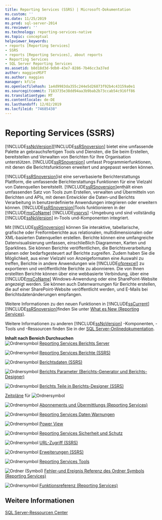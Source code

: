 ```yaml
---
title: Reporting Services (SSRS) | Microsoft-Dokumentation
ms.custom: ''
ms.date: 11/25/2019
ms.prod: sql-server-2014
ms.reviewer: ''
ms.technology: reporting-services-native
ms.topic: conceptual
helpviewer_keywords:
- reports [Reporting Services]
- SSRS
- reports [Reporting Services], about reports
- Reporting Services
- SQL Server Reporting Services
ms.assetid: b8d18d3d-9db0-43e7-8286-7b46cc3a37ed
author: maggiesMSFT
ms.author: maggies
manager: kfile
ms.openlocfilehash: 1a4d9983da355c244e5d26873f92b4c43159a0e1
ms.sourcegitcommit: 7183735e38dd94aa3b9bab2b73ccab54c916ff86
ms.translationtype: MT
ms.contentlocale: de-DE
ms.lasthandoff: 12/02/2019
ms.locfileid: "74685438"
---
```

# <a name="reporting-services-ssrs"></a>Reporting Services (SSRS)
  [!INCLUDE[ssNoVersion](../includes/ssnoversion-md.md)][!INCLUDE[ssRSnoversion](../includes/ssrsnoversion-md.md)] bietet eine umfassende Palette an gebrauchsfertigen Tools und Diensten, die Sie beim Erstellen, bereitstellen und Verwalten von Berichten für Ihre Organisation unterstützen. 
  [!INCLUDE[ssRSnoversion](../includes/ssrsnoversion-md.md)] umfasst Programmierfunktionen, mit denen die Berichtsfunktionen erweitert und angepasst werden können.  
  
 [!INCLUDE[ssRSnoversion](../includes/ssrsnoversion-md.md)]ist eine serverbasierte Berichterstattungs Plattform, die umfassende Berichterstattungs Funktionen für eine Vielzahl von Datenquellen bereitstellt. [!INCLUDE[ssRSnoversion](../includes/ssrsnoversion-md.md)]enthält einen umfassenden Satz von Tools zum Erstellen, verwalten und Übermitteln von Berichten und APIs, mit denen Entwickler die Daten-und Berichts Verarbeitung in benutzerdefinierte Anwendungen integrieren oder erweitern können. [!INCLUDE[ssRSnoversion](../includes/ssrsnoversion-md.md)]Tools funktionieren in der [!INCLUDE[msCoName](../includes/msconame-md.md)] [!INCLUDE[vsprvs](../includes/vsprvs-md.md)] -Umgebung und sind vollständig [!INCLUDE[ssNoVersion](../includes/ssnoversion-md.md)] in-Tools und-Komponenten integriert.  
  
 Mit [!INCLUDE[ssRSnoversion](../includes/ssrsnoversion-md.md)] können Sie interaktive, tabellarische, grafische oder Freiformberichte aus relationalen, multidimensionalen oder XML-basierten Datenquellen erstellen. Berichte können eine umfangreiche Datenvisualisierung umfassen, einschließlich Diagrammen, Karten und Sparklines. Sie können Berichte veröffentlichen, die Berichtsverarbeitung planen oder bedarfsgesteuert auf Berichte zugreifen. Zudem haben Sie die Möglichkeit, aus einer Vielzahl von Anzeigeformaten eine Auswahl zu treffen, Berichte in andere Anwendungen wie [!INCLUDE[ofprexcel](../includes/ofprexcel-md.md)] zu exportieren und veröffentlichte Berichte zu abonnieren. Die von Ihnen erstellten Berichte können über eine webbasierte Verbindung, über eine [!INCLUDE[msCoName](../includes/msconame-md.md)] Windows-Anwendung oder eine SharePoint-Website angezeigt werden. Sie können auch Datenwarnungen für Berichte erstellen, die auf einer SharePoint-Website veröffentlicht werden, und E-Mails bei Berichtsdatenänderungen empfangen.  
  
 Weitere Informationen zu den neuen Funktionen in [!INCLUDE[ssCurrent](../includes/sscurrent-md.md)] [!INCLUDE[ssRSnoversion](../includes/ssrsnoversion-md.md)]finden Sie unter [What es New &#40;Reporting Services&#41;](../../2014/reporting-services/what-s-new-reporting-services.md).  
  
 Weitere Informationen zu anderen [!INCLUDE[ssNoVersion](../includes/ssnoversion-md.md)] -Komponenten, -Tools und -Ressourcen finden Sie in der [SQL Server-Onlinedokumentation](../2014-toc/index.yml).  
  
 **Inhalt nach Bereich Durchsuchen**  
 ![Ordnersymbol](media/hlp-16folder.gif "Fälteres Symbol ") [Reporting Services Berichts Server](../../2014/reporting-services/reporting-services-report-server.md)  
  
 ![Ordnersymbol](media/hlp-16folder.gif "Ordner (Symbol)") [Reporting Services Berichte &#40;SSRS&#41;](reports/reporting-services-reports-ssrs.md)  
  
 ![Ordnersymbol](media/hlp-16folder.gif "Ordner (Symbol)") [Berichtsdaten &#40;SSRS&#41;](report-data/report-data-ssrs.md)  
  
 ![Ordnersymbol](media/hlp-16folder.gif "Ordner (Symbol)") [Berichts Parameter &#40;Berichts-Generator und Berichts-Designer&#41;](report-design/report-parameters-report-builder-and-report-designer.md)  
  
 ![Ordnersymbol](media/hlp-16folder.gif "Ordner (Symbol)") [Berichts Teile in Berichts-Designer &#40;SSRS&#41;](report-design/report-parts-in-report-designer-ssrs.md)  
  
 [Zeitpläne](subscriptions/schedules.md) für ![Ordnersymbol](media/hlp-16folder.gif "Ordner (Symbol)")  
  
 ![Ordnersymbol](media/hlp-16folder.gif "Ordner (Symbol)") [Abonnements und Übermittlungs &#40;Reporting Services&#41;](subscriptions/subscriptions-and-delivery-reporting-services.md)  
  
 ![Ordnersymbol](media/hlp-16folder.gif "Ordner (Symbol)") [Reporting Services Daten Warnungen](../ssms/agent/alerts.md)  
  
 ![Ordnersymbol](media/hlp-16folder.gif "Ordner (Symbol)") [Power View](https://office.microsoft.com/excel-help/power-view-explore-visualize-and-present-your-data-HA102835634.aspx)  
  
 ![Ordnersymbol](media/hlp-16folder.gif "Ordner (Symbol)") [Reporting Services Sicherheit und Schutz](security/reporting-services-security-and-protection.md)  
  
 ![Ordnersymbol](media/hlp-16folder.gif "Ordner (Symbol)") [URL-Zugriff &#40;SSRS&#41;](url-access-ssrs.md)  
  
 ![Ordnersymbol](media/hlp-16folder.gif "Ordner (Symbol)") [Erweiterungen &#40;SSRS&#41;](extensions-ssrs.md)  
  
 ![Ordnersymbol](media/hlp-16folder.gif "Ordner (Symbol)") [Reporting Services Tools](tools/reporting-services-tools.md)  
  
 ![](media/hlp-16folder.gif "Ordner (Symbol)") [Fehler-und Ereignis Referenz des Ordner Symbols &#40;Reporting Services&#41;](troubleshooting/errors-and-events-reference-reporting-services.md)  
  
 ![Ordnersymbol](media/hlp-16folder.gif "Ordner (Symbol)") [Funktionsreferenz &#40;Reporting Services&#41;](feature-reference-reporting-services.md)  
  
## <a name="see-also"></a>Weitere Informationen  
 [SQL Server-Ressourcen Center](https://go.microsoft.com/fwlink/?linkID=219676)  
  
  
